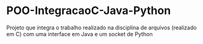 # POO-IntegracaoC-Java-Python
Projeto que integra o trabalho realizado na disciplina de arquivos (realizado em C) com uma interface em Java e um socket de Python
